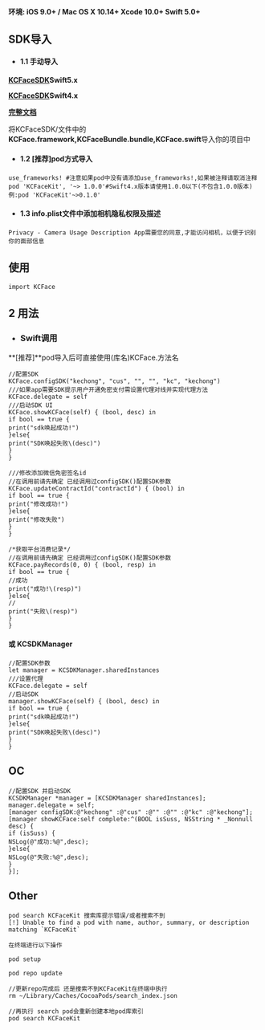




**环境:
iOS 9.0+ / Mac OS X 10.14+
Xcode 10.0+
Swift 5.0+**

## SDK导入

- #### 1.1 手动导入

**[KCFaceSDK](https://github.com/SunShineLOL/KCFaceSDK )Swift5.x**

**[KCFaceSDK](https://github.com/SunShineLOL/KCFaceSDK/tree/Swift4.x )Swift4.x**

**[完整文档](https://www.jianshu.com/p/b1806ccfd8bc)**

将KCFaceSDK/文件中的**KCFace.framework,KCFaceBundle.bundle,KCFace.swift**导入你的项目中

- #### 1.2 [推荐]pod方式导入
```
use_frameworks! #注意如果pod中没有请添加use_frameworks!,如果被注释请取消注释
pod 'KCFaceKit', '~> 1.0.0'#Swift4.x版本请使用1.0.0以下(不包含1.0.0版本)例:pod 'KCFaceKit'~>0.1.0'
```
- #### 1.3 info.plist文件中添加相机隐私权限及描述
```
Privacy - Camera Usage Description App需要您的同意,才能访问相机，以便于识别你的面部信息
```

## 使用
```
import KCFace
```



## 2 用法
- ### Swift调用
**[推荐]**pod导入后可直接使用(库名)KCFace.方法名
```
//配置SDK
KCFace.configSDK("kechong", "cus", "", "", "kc", "kechong")
///如果app需要SDK提示用户开通免密支付需设置代理对线并实现代理方法
KCFace.delegate = self
///启动SDK UI
KCFace.showKCFace(self) { (bool, desc) in
if bool == true {
print("sdk唤起成功!")
}else{
print("SDK唤起失败\(desc)")
}
}
```
```
///修改添加微信免密签名id
//在调用前请先确定 已经调用过configSDK()配置SDK参数
KCFace.updateContractId("contractId") { (bool) in
if bool == true {
print("修改成功!")
}else{
print("修改失败")
}
}
```
```
/*获取平台消费记录*/
//在调用前请先确定 已经调用过configSDK()配置SDK参数 
KCFace.payRecords(0, 0) { (bool, resp) in
if bool == true {
//成功
print("成功!\(resp)")
}else{
//
print("失败\(resp)")
}
}
```
#### 或 **KCSDKManager** 
```
//配置SDK参数
let manager = KCSDKManager.sharedInstances
///设置代理
KCFace.delegate = self
//启动SDK
manager.showKCFace(self) { (bool, desc) in
if bool == true {
print("sdk唤起成功!")
}else{
print("SDK唤起失败\(desc)")
}
}
```
## OC
```
//配置SDK 并启动SDK
KCSDKManager *manager = [KCSDKManager sharedInstances];
manager.delegate = self;
[manager configSDK:@"kechong" :@"cus" :@"" :@"" :@"kc" :@"kechong"];
[manager showKCFace:self complete:^(BOOL isSuss, NSString * _Nonnull desc) {
if (isSuss) {
NSLog(@"成功:%@",desc);
}else{
NSLog(@"失败:%@",desc);
}
}];
```
## Other

```
pod search KCFaceKit 搜索库提示错误/或者搜索不到
[!] Unable to find a pod with name, author, summary, or description matching `KCFaceKit`
```
```
在终端进行以下操作

pod setup

pod repo update

//更新repo完成后 还是搜索不到KCFaceKit在终端中执行 
rm ~/Library/Caches/CocoaPods/search_index.json

//再执行 search pod会重新创建本地pod库索引
pod search KCFaceKit

```

